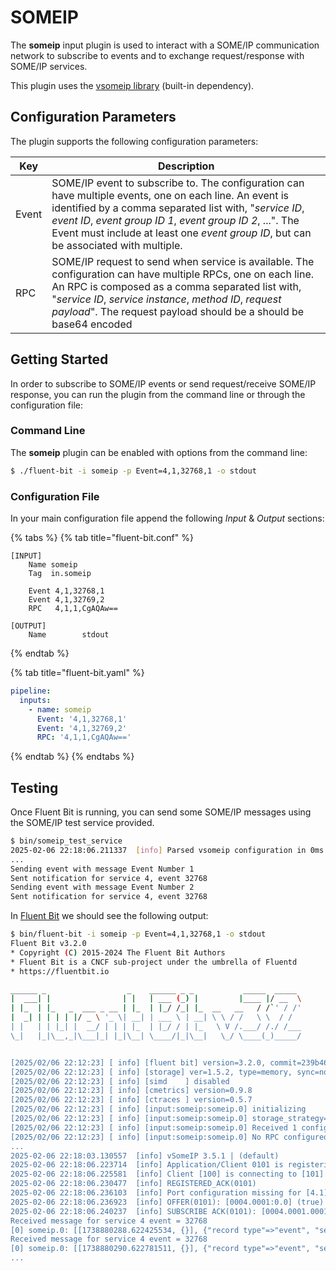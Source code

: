 # SOMEIP

The **someip** input plugin is used to interact with a SOME/IP communication network to subscribe to events and to exchange request/response with SOME/IP services.

This plugin uses the [vsomeip library](https://github.com/COVESA/vsomeip) \(built-in dependency\).

## Configuration Parameters

The plugin supports the following configuration parameters:

| Key          | Description |
| ------------ | ----------- |
| Event        | SOME/IP event to subscribe to. The configuration can have multiple events, one on each line. An event is identified by a comma separated list with, "_service ID_, _event ID_, _event group ID 1_, _event group ID 2_, ...". The Event must include at least one _event group ID_, but can be associated with multiple. |
| RPC          | SOME/IP request to send when service is available. The configuration can have multiple RPCs, one on each line. An RPC is composed as a comma separated list with, "_service ID_, _service instance_, _method ID_, _request payload_". The request payload should be a should be base64 encoded |

## Getting Started

In order to subscribe to SOME/IP events or send request/receive SOME/IP response, you can run the plugin from the command line or through the configuration file:

### Command Line

The **someip** plugin can be enabled with options from the command line:

```bash
$ ./fluent-bit -i someip -p Event=4,1,32768,1 -o stdout
```

### Configuration File

In your main configuration file append the following _Input_ & _Output_ sections:

{% tabs %}
{% tab title="fluent-bit.conf" %}
```text
[INPUT]
    Name someip
    Tag  in.someip

    Event 4,1,32768,1
    Event 4,1,32769,2
    RPC   4,1,1,CgAQAw==

[OUTPUT]
    Name        stdout
```
{% endtab %}

{% tab title="fluent-bit.yaml" %}
```yaml
pipeline:
  inputs:
    - name: someip
      Event: '4,1,32768,1'
      Event: '4,1,32769,2'
      RPC: '4,1,1,CgAQAw=='
```
{% endtab %}
{% endtabs %}

## Testing

Once Fluent Bit is running, you can send some SOME/IP messages using the SOME/IP test service provided.

```bash
$ bin/someip_test_service 
2025-02-06 22:18:06.211337  [info] Parsed vsomeip configuration in 0ms
...
Sending event with message Event Number 1
Sent notification for service 4, event 32768
Sending event with message Event Number 2
Sent notification for service 4, event 32768
```

In [Fluent Bit](http://fluentbit.io) we should see the following output:

```bash
$ bin/fluent-bit -i someip -p Event=4,1,32768,1 -o stdout
Fluent Bit v3.2.0
* Copyright (C) 2015-2024 The Fluent Bit Authors
* Fluent Bit is a CNCF sub-project under the umbrella of Fluentd
* https://fluentbit.io

______ _                  _    ______ _ _           _____  _____ 
|  ___| |                | |   | ___ (_) |         |____ |/ __  \
| |_  | |_   _  ___ _ __ | |_  | |_/ /_| |_  __   __   / /`' / /'
|  _| | | | | |/ _ \ '_ \| __| | ___ \ | __| \ \ / /   \ \  / /  
| |   | | |_| |  __/ | | | |_  | |_/ / | |_   \ V /.___/ /./ /___
\_|   |_|\__,_|\___|_| |_|\__| \____/|_|\__|   \_/ \____(_)_____/


[2025/02/06 22:12:23] [ info] [fluent bit] version=3.2.0, commit=239b46be20, pid=51044
[2025/02/06 22:12:23] [ info] [storage] ver=1.5.2, type=memory, sync=normal, checksum=off, max_chunks_up=128
[2025/02/06 22:12:23] [ info] [simd    ] disabled
[2025/02/06 22:12:23] [ info] [cmetrics] version=0.9.8
[2025/02/06 22:12:23] [ info] [ctraces ] version=0.5.7
[2025/02/06 22:12:23] [ info] [input:someip:someip.0] initializing
[2025/02/06 22:12:23] [ info] [input:someip:someip.0] storage_strategy='memory' (memory only)
[2025/02/06 22:12:23] [ info] [input:someip:someip.0] Received 1 configured events
[2025/02/06 22:12:23] [ info] [input:someip:someip.0] No RPC configured.
...
2025-02-06 22:18:03.130557  [info] vSomeIP 3.5.1 | (default)
2025-02-06 22:18:06.223714  [info] Application/Client 0101 is registering.
2025-02-06 22:18:06.225581  [info] Client [100] is connecting to [101] at /tmp/vsomeip-101 endpoint > 0x79a50c000e30
2025-02-06 22:18:06.230477  [info] REGISTERED_ACK(0101)
2025-02-06 22:18:06.236103  [info] Port configuration missing for [4.1]. Service is internal.
2025-02-06 22:18:06.236923  [info] OFFER(0101): [0004.0001:0.0] (true)
2025-02-06 22:18:06.240237  [info] SUBSCRIBE ACK(0101): [0004.0001.0001.ffff]
Received message for service 4 event = 32768
[0] someip.0: [[1738880288.622425534, {}], {"record type"=>"event", "service"=>4, "instance"=>1, "event"=>32768, "payload"=>"RXZlbnQgTnVtYmVyIDE="}]
Received message for service 4 event = 32768
[0] someip.0: [[1738880290.622781511, {}], {"record type"=>"event", "service"=>4, "instance"=>1, "event"=>32768, "payload"=>"RXZlbnQgTnVtYmVyIDI="}]
...
```


